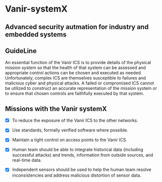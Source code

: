 # Vanir-systemX
## Advanced security autmation for industry and embedded systems

## GuideLine
 An essential function of the Vanir ICS is to provide details of the physical mission system so
that the health of that system can be assessed and appropriate control actions can be
chosen and executed as needed. Unfortunately, complex ICS are themselves susceptible
to failures and malicious cyber and physical attacks. A failed or compromised ICS cannot be utilized to construct an accurate representation of the mission system or to ensure that chosen controls are faithfully executed by that system. 


## Missions with the Vanir systemX

- [x] To reduce the exposure of the Vanir ICS to the other networks.
- [x] Use standards, formally verified software where possible.
- [x] Maintain a tight control on access points to the Vanir ICS.
- [x] Human team should be able to integrate historical data (including successful attacks)
and trends, information from outside sources, and real-time data. 

- [x] Independent sensors should be used to help the human team resolve inconsistencies 
and address malicious distortion of sensor data. 



